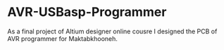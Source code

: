 # AVR-USBasp-Programmer

As a final project of Altium designer online cousre I designed the PCB of AVR programmer for Maktabkhooneh.
